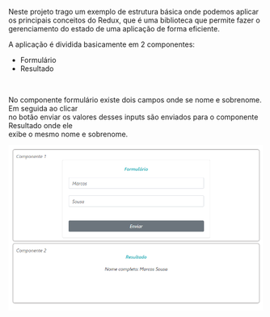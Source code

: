 
<p>
    Neste projeto trago um exemplo de estrutura básica onde podemos aplicar os principais conceitos do Redux, que é uma biblioteca  que permite fazer o gerenciamento do estado de uma aplicação de forma eficiente.
</p>
<p>
    A aplicação é dividida basicamente em 2 componentes:<br>
    <ul>
        <li>Formulário</li>
        <li>Resultado</li>
    </ul><br>
</p>
<p>
    No componente formulário existe dois campos onde se nome e sobrenome. Em seguida ao clicar<br>
    no botão enviar os valores desses inputs são enviados para o componente Resultado onde ele<br>
    exibe o  mesmo nome e sobrenome.
</p>
<p>
  <a href="https://react-redux-five.vercel.app/" target="blank">
    <img src="./screenshots/imagem.png" width="1000" alt="Nest Logo" >
  </a>
</p>
